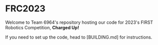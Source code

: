 # FRC2023
Welcome to Team 6964's repository hosting our code for 2023's FIRST Robotics Competition, **Charged Up!**

If you need to set up the code, head to [BUILDING.md] for instructions.
